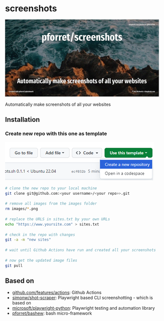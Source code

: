 # screenshots

![](assets/screenshots.jpg)

Automatically make screenshots of all your websites

## Installation 

### Create new repo with this one as template

![img.png](assets/use_template.png)

```bash
# clone the new repo to your local machine
git clone git@github.com:<your username>/<your repo>>.git

# remove all images from the images folder
rm images/*.png

# replace the URLS in sites.txt by your own URLs
echo "https://www.yoursite.com" > sites.txt

# check in the repo with changes
git -a -m "new sites"

# wait until Github Actions have run and created all your screenshots

# now get the updated image files
git pull
```

## Based on

* [github.com/features/actions](https://github.com/features/actions): Github Actions
* [simonw/shot-scraper](https://github.com/simonw/shot-scraper): Playwright based CLI screenshotting - which is based on
* [microsoft/playwright-python](https://github.com/microsoft/playwright-python): Playwright testing and automation library
* [pforret/bashew](https://github.com/pforret/bashew): bash micro-framework